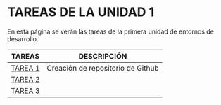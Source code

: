 # TAREAS DE LA UNIDAD 1

En esta página se verán las tareas de la primera unidad de entornos de desarrollo.

|             TAREAS             |            DESCRIPCIÓN            |
|--------------------------------|-----------------------------------|
|[TAREA 1](./u1/tarea1/README.md)| Creación de repositorio de Github |
|[TAREA 2](./u1/tarea2/README.md)||
|[TAREA 3](./u1/tarea3/README.md)||
